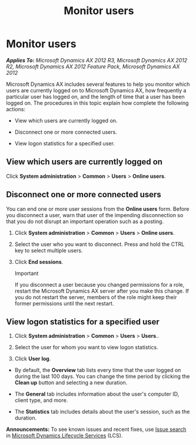 ﻿---
title: Monitor users
TOCTitle: Monitor users
ms:assetid: 2d98ea0a-d3bd-42cc-a96e-6a174c3c8d1e
ms:mtpsurl: https://technet.microsoft.com/en-us/library/Aa496469(v=AX.60)
ms:contentKeyID: 39555336
ms.date: 04/18/2014
mtps_version: v=AX.60
---

# Monitor users 


_**Applies To:** Microsoft Dynamics AX 2012 R3, Microsoft Dynamics AX 2012 R2, Microsoft Dynamics AX 2012 Feature Pack, Microsoft Dynamics AX 2012_

Microsoft Dynamics AX includes several features to help you monitor which users are currently logged on to Microsoft Dynamics AX, how frequently a particular user has logged on, and the length of time that a user has been logged on. The procedures in this topic explain how complete the following actions:

  - View which users are currently logged on.

  - Disconnect one or more connected users.

  - View logon statistics for a specified user.

## View which users are currently logged on

Click **System administration** \> **Common** \> **Users** \> **Online users**.

## Disconnect one or more connected users

You can end one or more user sessions from the **Online users** form. Before you disconnect a user, warn that user of the impending disconnection so that you do not disrupt an important operation such as a posting.

1.  Click **System administration** \> **Common** \> **Users** \> **Online users**.

2.  Select the user who you want to disconnect. Press and hold the CTRL key to select multiple users.

3.  Click **End sessions**.
    

    > [!IMPORTANT]
    > <P>If you disconnect a user because you changed permissions for a role, restart the Microsoft Dynamics AX server after you make this change. If you do not restart the server, members of the role might keep their former permissions until the next restart.</P>



## View logon statistics for a specified user

1.  Click **System administration** \> **Common** \> **Users** \> **Users**..

2.  Select the user for whom you want to view logon statistics.

3.  Click **User log**.

<!-- end list -->

  - By default, the **Overview** tab lists every time that the user logged on during the last 100 days. You can change the time period by clicking the **Clean up** button and selecting a new duration.

  - The **General** tab includes information about the user's computer ID, client type, and more.

  - The **Statistics** tab includes details about the user's session, such as the duration.

  
**Announcements:** To see known issues and recent fixes, use [Issue search](http://go.microsoft.com/fwlink/?linkid=389258) in [Microsoft Dynamics Lifecycle Services](http://go.microsoft.com/fwlink/?linkid=306505) (LCS).

